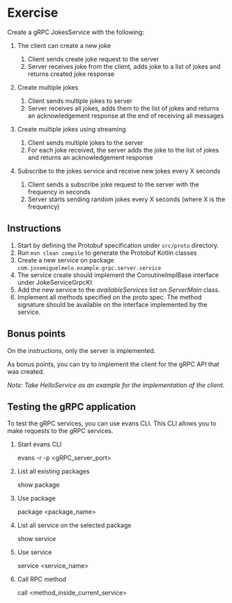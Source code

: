 # Exercise

Create a gRPC JokesService with the following:

1. The client can create a new joke
   1. Client sends create joke request to the server
   2. Server receives joke from the client, adds joke to a list of jokes and returns created joke response

2. Create multiple jokes
   1. Client sends multiple jokes to server
   2. Server receives all jokes, adds them to the list of jokes and returns an acknowledgement response at the end of receiving all messages
   
3. Create multiple jokes using streaming
   1. Client sends multiple jokes to the server
   2. For each joke received, the server adds the joke to the list of jokes and returns an acknowledgement response

4. Subscribe to the jokes service and receive new jokes every X seconds
   1. Client sends a subscribe joke request to the server with the frequency in seconds
   2. Server starts sending random jokes every X seconds (where X is the frequency)

## Instructions

1. Start by defining the Protobuf specification under `src/proto` directory.
2. Run `mvn clean compile` to generate the Protobuf Kotlin classes
3. Create a new service on package `com.josemiguelmelo.example.grpc.server.service` 
4. The service create should implement the CoroutineImplBase interface under JokeServiceGrpcKt
5. Add the new service to the *availableServices* list on *ServerMain* class.
6. Implement all methods specified on the proto spec. The method signature should be available on the interface implemented by the service.

## Bonus points

On the instructions, only the server is implemented.

As bonus points, you can try to implement the client for the gRPC API that was created.

*Note: Take HelloService as an example for the implementation of the client.* 

## Testing the gRPC application

To test the gRPC services, you can use evans CLI. This CLI allows you to make requests to the gRPC services.

1. Start evans CLI


      evans -r -p <gRPC_server_port>


2. List all existing packages


      show package


3. Use package
      

      package <package_name>


4. List all service on the selected package

   
      show service


5. Use service


      service <service_name>

6. Call RPC method


      call <method_inside_current_service>


